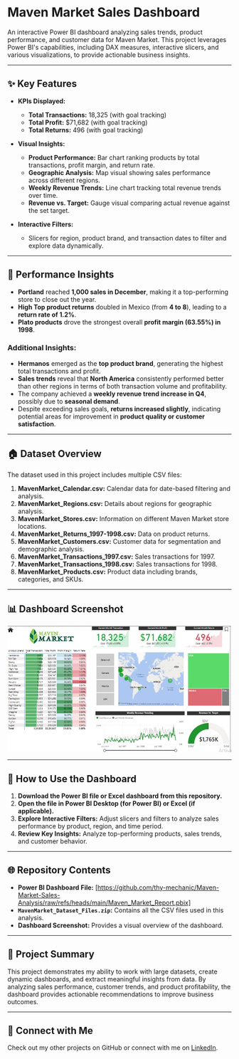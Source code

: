 # Maven Market Sales Dashboard

An interactive Power BI dashboard analyzing sales trends, product performance, and customer data for Maven Market. This project leverages Power BI's capabilities, including DAX measures, interactive slicers, and various visualizations, to provide actionable business insights.

---

## ✨ Key Features

- **KPIs Displayed:**
  - **Total Transactions:** 18,325 (with goal tracking)
  - **Total Profit:** $71,682 (with goal tracking)
  - **Total Returns:** 496 (with goal tracking)

- **Visual Insights:**
  - **Product Performance:** Bar chart ranking products by total transactions, profit margin, and return rate.
  - **Geographic Analysis:** Map visual showing sales performance across different regions.
  - **Weekly Revenue Trends:** Line chart tracking total revenue trends over time.
  - **Revenue vs. Target:** Gauge visual comparing actual revenue against the set target.

- **Interactive Filters:**
  - Slicers for region, product brand, and transaction dates to filter and explore data dynamically.

---

## 📌 Performance Insights  

- **Portland** reached **1,000 sales in December**, making it a top-performing store to close out the year.  
- **High Top product returns** doubled in Mexico (from **4 to 8**), leading to a **return rate of 1.2%**.  
- **Plato products** drove the strongest overall **profit margin (63.55%) in 1998**.  

### Additional Insights:
- **Hermanos** emerged as the **top product brand**, generating the highest total transactions and profit.  
- **Sales trends** reveal that **North America** consistently performed better than other regions in terms of both transaction volume and profitability.  
- The company achieved a **weekly revenue trend increase in Q4**, possibly due to **seasonal demand**.  
- Despite exceeding sales goals, **returns increased slightly**, indicating potential areas for improvement in **product quality or customer satisfaction**.

---

## 🏠 Dataset Overview

The dataset used in this project includes multiple CSV files:

1. **MavenMarket_Calendar.csv:** Calendar data for date-based filtering and analysis.
2. **MavenMarket_Regions.csv:** Details about regions for geographic analysis.
3. **MavenMarket_Stores.csv:** Information on different Maven Market store locations.
4. **MavenMarket_Returns_1997-1998.csv:** Data on product returns.
5. **MavenMarket_Customers.csv:** Customer data for segmentation and demographic analysis.
6. **MavenMarket_Transactions_1997.csv:** Sales transactions for 1997.
7. **MavenMarket_Transactions_1998.csv:** Sales transactions for 1998.
8. **MavenMarket_Products.csv:** Product data including brands, categories, and SKUs.

---

## 📊 Dashboard Screenshot

![Maven Market Sales Dashboard](Maven_Market_Sales_Dashboard.jpg)

---

## 🔧 How to Use the Dashboard

1. **Download the Power BI file or Excel dashboard from this repository.**
2. **Open the file in Power BI Desktop (for Power BI) or Excel (if applicable).**
3. **Explore Interactive Filters:** Adjust slicers and filters to analyze sales performance by product, region, and time period.
4. **Review Key Insights:** Analyze top-performing products, sales trends, and customer behavior.

---

## 🌐 Repository Contents

- **Power BI Dashboard File:** [https://github.com/thy-mechanic/Maven-Market-Sales-Analysis/raw/refs/heads/main/Maven_Market_Report.pbix]  
- **`MavenMarket_Dataset_Files.zip`:** Contains all the CSV files used in this analysis.  
- **Dashboard Screenshot:** Provides a visual overview of the dashboard.

---

## 📢 Project Summary

This project demonstrates my ability to work with large datasets, create dynamic dashboards, and extract meaningful insights from data. By analyzing sales performance, customer trends, and product profitability, the dashboard provides actionable recommendations to improve business outcomes.

---

## 👫 Connect with Me

Check out my other projects on GitHub or connect with me on [LinkedIn](https://www.linkedin.com).  

